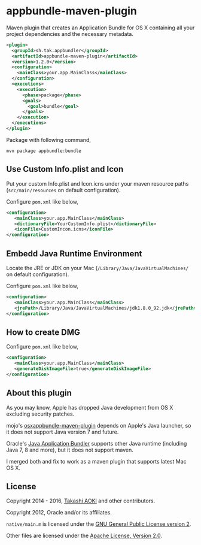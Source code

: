 # appbundle-maven-plugin

Maven plugin that creates an Application Bundle for OS X containing all your project dependencies and the necessary metadata.

```xml
<plugin>
  <groupId>sh.tak.appbundler</groupId>
  <artifactId>appbundle-maven-plugin</artifactId>
  <version>1.2.0</version>
  <configuration>
    <mainClass>your.app.MainClass</mainClass>
  </configuration>
  <executions>
    <execution>
      <phase>package</phase>
      <goals>
        <goal>bundle</goal>
      </goals>
    </execution>
  </executions>
</plugin>
```

Package with following command,

```shell
mvn package appbundle:bundle
```

## Use Custom Info.plist and Icon

Put your custom Info.plist and Icon.icns under your maven resource paths (`src/main/resources` on default configuration).

Configure `pom.xml` like below,

```xml
<configuration>
   <mainClass>your.app.MainClass</mainClass>
   <dictionaryFile>YourCustomInfo.plist</dictionaryFile>
   <iconFile>CustomIncon.icns</iconFile>
</configuration>
```

## Embedd Java Runtime Environment

Locate the JRE or JDK on your Mac (`/Library/Java/JavaVirtualMachines/` on default configuration).

Configure `pom.xml` like below,

```xml
<configuration>
   <mainClass>your.app.MainClass</mainClass>
   <jrePath>/Library/Java/JavaVirtualMachines/jdk1.8.0_92.jdk</jrePath>
</configuration>
```

## How to create DMG

Configure `pom.xml` like below,

```xml
<configuration>
   <mainClass>your.app.MainClass</mainClass>
   <generateDiskImageFile>true</generateDiskImageFile>
</configuration>
```

## About this plugin

As you may know, Apple has dropped Java development from OS X excluding security patches.

mojo's [osxappbundle-maven-plugin](http://mojo.codehaus.org/osxappbundle-maven-plugin/) depends on Apple's Java launcher, so it does not support Java version 7 and future.

Oracle's [Java Application Bundler](https://java.net/projects/appbundler) supports other Java runtime (including Java 7, 8 and more), but it does not support maven.

I merged both and fix to work as a maven plugin that supports latest Mac OS X.

## License

Copyright 2014 - 2016, [Takashi AOKI][tak.sh] and other contributors.

Copyright 2012, Oracle and/or its affiliates.

`native/main.m` is licensed under the [GNU General Public License version 2][gnu-general-public-license-2.0].

Other files are licensed under the [Apache License, Version 2.0][apache-license-2.0].

[tak.sh]: https://tak.sh
[gnu-general-public-license-2.0]: http://www.gnu.org/licenses/gpl-2.0.html
[apache-license-2.0]: http://www.apache.org/licenses/LICENSE-2.0.html
